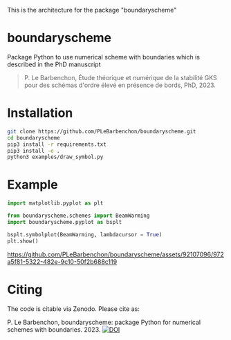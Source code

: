 This is the architecture for the package "boundaryscheme" 


# boundaryscheme
Package Python to use numerical scheme with boundaries which is described in the PhD manuscript 
> P. Le Barbenchon, Étude théorique et numérique de la stabilité GKS pour des schémas d'ordre élevé en présence de bords, PhD, 2023.

# Installation
```bash
git clone https://github.com/PLeBarbenchon/boundaryscheme.git
cd boundaryscheme
pip3 install -r requirements.txt
pip3 install -e .
python3 examples/draw_symbol.py
```

# Example 
```python
import matplotlib.pyplot as plt

from boundaryscheme.schemes import BeamWarming
import boundaryscheme.pyplot as bsplt

bsplt.symbolplot(BeamWarming, lambdacursor = True)
plt.show()
```


https://github.com/PLeBarbenchon/boundaryscheme/assets/92107096/972a5f81-5322-482e-9c10-50f2b688c119

# Citing

The code is citable via Zenodo. Please cite as:

P. Le Barbenchon, boundaryscheme: package Python for numerical schemes with boundaries. 2023. [![DOI](https://zenodo.org/badge/DOI/10.5281/zenodo.7773742.svg)](https://doi.org/10.5281/zenodo.7773742)

